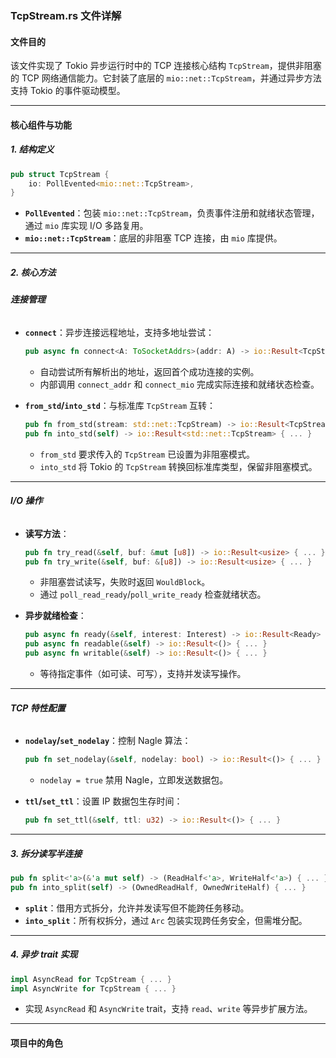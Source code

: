 ### TcpStream.rs 文件详解

#### 文件目的
该文件实现了 Tokio 异步运行时中的 TCP 连接核心结构 `TcpStream`，提供非阻塞的 TCP 网络通信能力。它封装了底层的 `mio::net::TcpStream`，并通过异步方法支持 Tokio 的事件驱动模型。

---

#### 核心组件与功能

##### 1. **结构定义**
```rust
pub struct TcpStream {
    io: PollEvented<mio::net::TcpStream>,
}
```
- **`PollEvented`**：包装 `mio::net::TcpStream`，负责事件注册和就绪状态管理，通过 `mio` 库实现 I/O 多路复用。
- **`mio::net::TcpStream`**：底层的非阻塞 TCP 连接，由 `mio` 库提供。

---

##### 2. **核心方法**

###### **连接管理**
- **`connect`**：异步连接远程地址，支持多地址尝试：
  ```rust
  pub async fn connect<A: ToSocketAddrs>(addr: A) -> io::Result<TcpStream> { ... }
  ```
  - 自动尝试所有解析出的地址，返回首个成功连接的实例。
  - 内部调用 `connect_addr` 和 `connect_mio` 完成实际连接和就绪状态检查。

- **`from_std`/`into_std`**：与标准库 `TcpStream` 互转：
  ```rust
  pub fn from_std(stream: std::net::TcpStream) -> io::Result<TcpStream> { ... }
  pub fn into_std(self) -> io::Result<std::net::TcpStream> { ... }
  ```
  - `from_std` 要求传入的 `TcpStream` 已设置为非阻塞模式。
  - `into_std` 将 Tokio 的 `TcpStream` 转换回标准库类型，保留非阻塞模式。

---

###### **I/O 操作**
- **读写方法**：
  ```rust
  pub fn try_read(&self, buf: &mut [u8]) -> io::Result<usize> { ... }
  pub fn try_write(&self, buf: &[u8]) -> io::Result<usize> { ... }
  ```
  - 非阻塞尝试读写，失败时返回 `WouldBlock`。
  - 通过 `poll_read_ready`/`poll_write_ready` 检查就绪状态。

- **异步就绪检查**：
  ```rust
  pub async fn ready(&self, interest: Interest) -> io::Result<Ready> { ... }
  pub async fn readable(&self) -> io::Result<()> { ... }
  pub async fn writable(&self) -> io::Result<()> { ... }
  ```
  - 等待指定事件（如可读、可写），支持并发读写操作。

---

###### **TCP 特性配置**
- **`nodelay`/`set_nodelay`**：控制 Nagle 算法：
  ```rust
  pub fn set_nodelay(&self, nodelay: bool) -> io::Result<()> { ... }
  ```
  - `nodelay = true` 禁用 Nagle，立即发送数据包。

- **`ttl`/`set_ttl`**：设置 IP 数据包生存时间：
  ```rust
  pub fn set_ttl(&self, ttl: u32) -> io::Result<()> { ... }
  ```

---

##### 3. **拆分读写半连接**
```rust
pub fn split<'a>(&'a mut self) -> (ReadHalf<'a>, WriteHalf<'a>) { ... }
pub fn into_split(self) -> (OwnedReadHalf, OwnedWriteHalf) { ... }
```
- **`split`**：借用方式拆分，允许并发读写但不能跨任务移动。
- **`into_split`**：所有权拆分，通过 `Arc` 包装实现跨任务安全，但需堆分配。

---

##### 4. **异步 trait 实现**
```rust
impl AsyncRead for TcpStream { ... }
impl AsyncWrite for TcpStream { ... }
```
- 实现 `AsyncRead` 和 `AsyncWrite` trait，支持 `read`、`write` 等异步扩展方法。

---

#### 项目中的角色
